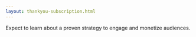 ```yaml
---
layout: thankyou-subscription.html
---
```


<div class="ui vertical stripe segment vertical-segment-grey-color">
  <div class="ui center aligned text container">
  <div class="ui center aligned header">
      Expect to learn about a proven strategy to engage and monetize audiences.
  </div>
</div>
</div>
